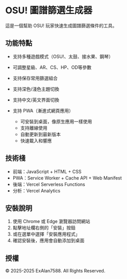 # OSU! 圖譜篩選生成器

這是一個幫助 OSU! 玩家快速生成圖譜篩選條件的工具。

## 功能特點

- 支持多種遊戲模式（OSU!、太鼓、接水果、鋼琴）
- 可調整星級、AR、CS、HP、OD等參數
- 支持保存常用篩選組合
- 支持深色/淺色主題切換
- 支持中文/英文界面切換
- 支持 PWA（漸進式網頁應用）

  - 可安裝到桌面，像原生應用一樣使用
  - 支持離線使用
  - 自動更新到最新版本
  - 快速載入和響應

## 技術棧

- 前端：JavaScript + HTML + CSS
- PWA：Service Worker + Cache API + Web Manifest
- 後端：Vercel Serverless Functions
- 分析：Vercel Analytics

## 安裝說明

1. 使用 Chrome 或 Edge 瀏覽器訪問網站
2. 點擊地址欄右側的「安裝」按鈕
3. 或在選單中選擇「安裝應用程式」
4. 確認安裝後，應用會自動添加到桌面

## 授權

© 2025-2025 ExAlan7588. All Rights Reserved. 
